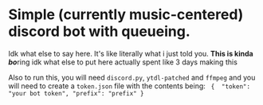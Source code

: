 # Simple (currently music-centered) discord bot with queueing.
Idk what else to say here. It's like literally what i just told you.
**This is kinda *bo***ring
idk what else to put here actually
spent like 3 days making this

Also to run this, you will need `discord.py`, `ytdl-patched` and `ffmpeg` and you will need to create a `token.json` file with the contents being:
`
{ 
    "token": "your bot token",
    "prefix": "prefix"
}`